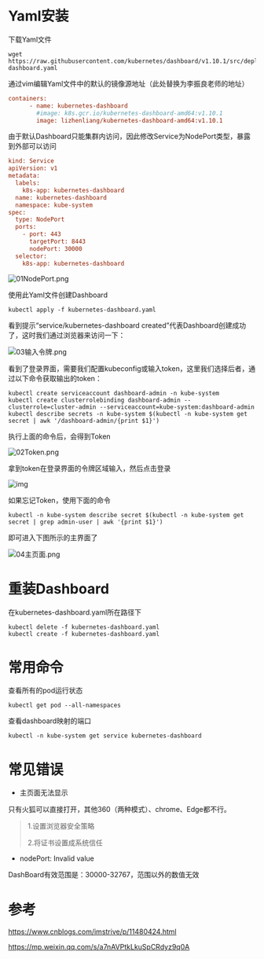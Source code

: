 # Yaml安装

下载Yaml文件

```shell
wget https://raw.githubusercontent.com/kubernetes/dashboard/v1.10.1/src/deploy/recommended/kubernetes-dashboard.yaml
```

通过vim编辑Yaml文件中的默认的镜像源地址（此处替换为李振良老师的地址）

```ini
containers:
      - name: kubernetes-dashboard
        #image: k8s.gcr.io/kubernetes-dashboard-amd64:v1.10.1
        image: lizhenliang/kubernetes-dashboard-amd64:v1.10.1
```

由于默认Dashboard只能集群内访问，因此修改Service为NodePort类型，暴露到外部可以访问

```ini
kind: Service
apiVersion: v1
metadata:
  labels:
    k8s-app: kubernetes-dashboard
  name: kubernetes-dashboard
  namespace: kube-system
spec:
  type: NodePort
  ports:
    - port: 443
      targetPort: 8443
      nodePort: 30000
  selector:
    k8s-app: kubernetes-dashboard
```

![01NodePort.png](https://gitee.com/imstrive/ImageBed/raw/master/20200729/01NodePort.png)

使用此Yaml文件创建Dashboard

```shell
kubectl apply -f kubernetes-dashboard.yaml
```

看到提示“service/kubernetes-dashboard created”代表Dashboard创建成功了，这时我们通过浏览器来访问一下：

![03输入令牌.png](https://gitee.com/imstrive/ImageBed/raw/master/20200729/03输入令牌.png)

看到了登录界面，需要我们配置kubeconfig或输入token，这里我们选择后者，通过以下命令获取输出的token：

```shell
kubectl create serviceaccount dashboard-admin -n kube-system
kubectl create clusterrolebinding dashboard-admin --clusterrole=cluster-admin --serviceaccount=kube-system:dashboard-admin
kubectl describe secrets -n kube-system $(kubectl -n kube-system get secret | awk '/dashboard-admin/{print $1}')
```

执行上面的命令后，会得到Token

![02Token.png](https://gitee.com/imstrive/ImageBed/raw/master/20200729/02Token.png)


拿到token在登录界面的令牌区域输入，然后点击登录

![img](https://img2018.cnblogs.com/blog/687946/201909/687946-20190907135012373-551835086.png)

如果忘记Token，使用下面的命令 

```shell
kubectl -n kube-system describe secret $(kubectl -n kube-system get secret | grep admin-user | awk '{print $1}')
```

即可进入下图所示的主界面了

![04主页面.png](https://gitee.com/imstrive/ImageBed/raw/master/20200729/04主页面.png)


# 重装Dashboard

在kubernetes-dashboard.yaml所在路径下

```shell
kubectl delete -f kubernetes-dashboard.yaml
kubectl create -f kubernetes-dashboard.yaml
```



# 常用命令

查看所有的pod运行状态

```shell
kubectl get pod --all-namespaces
```

查看dashboard映射的端口

```shell
kubectl -n kube-system get service kubernetes-dashboard
```



# 常见错误

- 主页面无法显示

只有火狐可以直接打开，其他360（两种模式）、chrome、Edge都不行。

> 1.设置浏览器安全策略
>
> 2.将证书设置成系统信任

- nodePort: Invalid value

DashBoard有效范围是：30000-32767，范围以外的数值无效



# 参考

https://www.cnblogs.com/imstrive/p/11480424.html

https://mp.weixin.qq.com/s/a7nAVPtkLkuSpCRdyz9q0A
